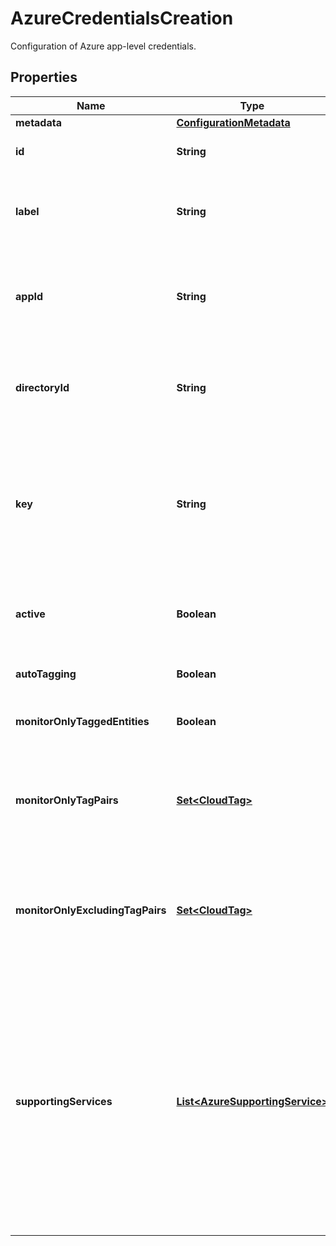 

# AzureCredentialsCreation

Configuration of Azure app-level credentials.

## Properties

| Name | Type | Description | Notes |
|------------ | ------------- | ------------- | -------------|
|**metadata** | [**ConfigurationMetadata**](ConfigurationMetadata.md) |  |  [optional] |
|**id** | **String** | The Dynatrace entity ID of the Azure credentials configuration. |  [optional] [readonly] |
|**label** | **String** | The unique name of the Azure credentials configuration.   Allowed characters are letters, numbers, and spaces. Also the special characters &#x60;.+-_&#x60; are allowed. |  |
|**appId** | **String** | The application ID (also referred to as client ID).   The field is **required** when creating a new credentials configuration.    The field is ignored during an update, the old value remains unaffected. |  |
|**directoryId** | **String** | The directory ID (also referred to as tenant ID).   The field is **required** when creating a new credentials configuration.    The field is ignored during an update, the old value remains unaffected. |  |
|**key** | **String** | The secret key associated with the application ID.   For security reasons, GET requests return this field as &#x60;null&#x60;.    Submit your key on creation or update of the configuration.    The field is **required** when creating a new credentials configuration. If the field is omitted during an update, the old value remains unaffected. |  |
|**active** | **Boolean** | The monitoring is enabled (&#x60;true&#x60;) or disabled (&#x60;false&#x60;).   If not set on creation, the &#x60;true&#x60; value is used.   If the field is omitted during an update, the old value remains unaffected. |  [optional] |
|**autoTagging** | **Boolean** | The automatic capture of Azure tags is on (&#x60;true&#x60;) or off (&#x60;false&#x60;). |  |
|**monitorOnlyTaggedEntities** | **Boolean** | Monitor only resources that have specified Azure tags (&#x60;true&#x60;) or all resources (&#x60;false&#x60;). |  |
|**monitorOnlyTagPairs** | [**Set&lt;CloudTag&gt;**](CloudTag.md) | A list of Azure tags to be monitored.   You can specify up to 20 tags. A resource tagged with *any* of the specified tags is monitored.   Only applicable when the **monitorOnlyTaggedEntities** parameter is set to &#x60;true&#x60;. |  [optional] |
|**monitorOnlyExcludingTagPairs** | [**Set&lt;CloudTag&gt;**](CloudTag.md) | A list of Azure tags to be excluded from monitoring.   You can specify up to 20 tags. A resource tagged with *any* of the specified tags will not be monitored.   Only applicable when the **monitorOnlyTaggedEntities** parameter is set to &#x60;true&#x60;. |  [optional] |
|**supportingServices** | [**List&lt;AzureSupportingService&gt;**](AzureSupportingService.md) | **Deprecated**. To manage services use [/azure/credentials/{id}/services](https://dt-url.net/1w62s27) operation. Built-in services are not supported here.  A list of Azure services to be monitored. Available services are listed by [/azure/supportedServices](https://dt-url.net/wt42sdq) operation.  For each service, a list of metrics and dimensions can be specified. A list of supported metrics and dimensions for a given service can be checked in [documentation](https://dt-url.net/kx2351b).  List of metrics can be skipped (set to null), resulting in recommended (default) set of metrics and dimensions being chosen for monitoring.  |  [optional] |



